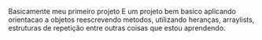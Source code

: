 Basicamente meu primeiro projeto 
E um projeto bem basico aplicando orientacao a objetos
reescrevendo metodos, utilizando heranças, arraylists, estruturas de repetição
entre outras coisas que estou aprendendo.
